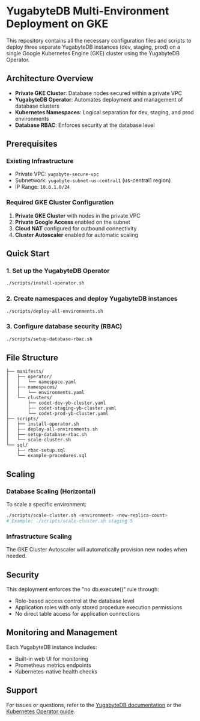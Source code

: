 # YugabyteDB Multi-Environment Deployment on GKE

This repository contains all the necessary configuration files and scripts to deploy three separate YugabyteDB instances (dev, staging, prod) on a single Google Kubernetes Engine (GKE) cluster using the YugabyteDB Operator.

## Architecture Overview

- **Private GKE Cluster**: Database nodes secured within a private VPC
- **YugabyteDB Operator**: Automates deployment and management of database clusters
- **Kubernetes Namespaces**: Logical separation for dev, staging, and prod environments
- **Database RBAC**: Enforces security at the database level

## Prerequisites

### Existing Infrastructure
- Private VPC: `yugabyte-secure-vpc`
- Subnetwork: `yugabyte-subnet-us-central1` (us-central1 region)
- IP Range: `10.0.1.0/24`

### Required GKE Cluster Configuration
1. **Private GKE Cluster** with nodes in the private VPC
2. **Private Google Access** enabled on the subnet
3. **Cloud NAT** configured for outbound connectivity
4. **Cluster Autoscaler** enabled for automatic scaling

## Quick Start

### 1. Set up the YugabyteDB Operator
```bash
./scripts/install-operator.sh
```

### 2. Create namespaces and deploy YugabyteDB instances
```bash
./scripts/deploy-all-environments.sh
```

### 3. Configure database security (RBAC)
```bash
./scripts/setup-database-rbac.sh
```

## File Structure

```
├── manifests/
│   ├── operator/
│   │   └── namespace.yaml
│   ├── namespaces/
│   │   └── environments.yaml
│   └── clusters/
│       ├── codet-dev-yb-cluster.yaml
│       ├── codet-staging-yb-cluster.yaml
│       └── codet-prod-yb-cluster.yaml
├── scripts/
│   ├── install-operator.sh
│   ├── deploy-all-environments.sh
│   ├── setup-database-rbac.sh
│   └── scale-cluster.sh
└── sql/
    ├── rbac-setup.sql
    └── example-procedures.sql
```

## Scaling

### Database Scaling (Horizontal)
To scale a specific environment:
```bash
./scripts/scale-cluster.sh <environment> <new-replica-count>
# Example: ./scripts/scale-cluster.sh staging 5
```

### Infrastructure Scaling
The GKE Cluster Autoscaler will automatically provision new nodes when needed.

## Security

This deployment enforces the "no db.execute()" rule through:
- Role-based access control at the database level
- Application roles with only stored procedure execution permissions
- No direct table access for application connections

## Monitoring and Management

Each YugabyteDB instance includes:
- Built-in web UI for monitoring
- Prometheus metrics endpoints
- Kubernetes-native health checks

## Support

For issues or questions, refer to the [YugabyteDB documentation](https://docs.yugabyte.com/) or the [Kubernetes Operator guide](https://docs.yugabyte.com/latest/deploy/kubernetes/single-zone/oss/yugabyte-operator/). 